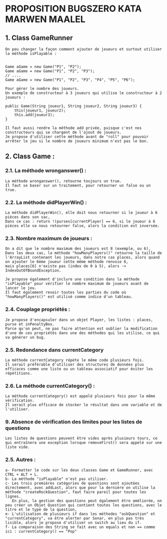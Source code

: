 
# PROPOSITION BUGSZERO KATA MARWEN MAALEL 

## 1. Class GameRunner
    On peu changer la façon comment ajouter de joueurs et surtout utiliser la méthode isPlayable : 
    
    
    Game aGame = new Game("P1", "P2");
    Game aGame = new Game("P1", "P2", "P3");
    // ....
    Game aGame = new Game("P1", "P2", "P3", "P4", "P5", "P6");
    
    Pour gérer le nombre des joueurs.
    Un exemple de constructeur à 3 joueurs qui utilise le constructeur à 2 joueurs :

    public Game(String joueur1, String joueur2, String joueur3) {
        this(joueur1, joueur2);
        this.add(joueur3);
    }

    Il faut aussi rendre la méthode add privée, puisque c'est nos constructeurs qui se chargent de l'ajout de joueurs.
    Je propose d'utiliser cette méthode avant de "roll" pour pouvoir arrêter le jeu si le nombre de joueurs minimum n'est pas le bon.


## 2. Class Game : 
### 2.1. La méthode wronganswer() : 
    La méthode wronganswer(), retourne toujours un true.
    Il faut se baser sur un traitement, pour retourner un false ou un true.

### 2.2. La méthode didPlayerWin() :
    La méthode didPlayerWin(), elle doit nous retourner si le joueur à 6 pièces dans son sac,
    Dans ce cas : return !(purses[currentPlayer] == 6, si le joueur à 6 pièces elle va nous retourner false, alors la condition est inversée.

### 2.3. Nombre maximum de joueurs :
    On a dit que le nombre maximum des joueurs est 8 (exemple, ou 6), 
    Dans les deux cas, la méthode "howManyPlayers()" retourne la taille de l'ArrayList contenant les joueurs, dans notre cas places, alors quand on ajouter le 6ème joueur cette même méthode renvoie 6, 
    mais places[6] n'existe pas (index de 0 à 5), alors -> IndexOutOfBoundException.

    Je propose également d'inclure une condition dans la méthode "isPlayable" pour vérifier le nombre maximum de joueurs avant de lancer le jeu.
    Il faut également revoir toutes les parties du code où "howManyPlayers()" est utilisé comme indice d'un tableau.

### 2.4. Couplage propriétés :
    Je propose d'encapsuler dans un objet Player, les listes : places, purse et inPenaltyBox.
    Parce qu'on peut, ne pas faire attention est oublier la modification d'une de ces propriétés dans une des méthodes qui les utilise, ce qui va générer un bug.

### 2.5. Redondance dans currentCategory
    La méthode currentCategory répète le même code plusieurs fois. 
    Il serait préférable d'utiliser des structures de données plus efficaces comme une liste ou un tableau associatif pour éviter les répétitions.

### 2.6. La méthode currentCategory() :
    La méthode currentCategory() est appelé plusieurs fois pour la même vérification. 
    Il serait plus efficace de stocker le résultat dans une variable et de l'utiliser.

### 9. Absence de vérification des limites pour les listes de questions
    Les listes de questions peuvent être vides après plusieurs tours, ce qui entraînera une exception lorsque removeFirst() sera appelé sur une liste vide.


### 2.5. Autres : 
    a- Formatter le code sur les deux classes Game et GameRunner, avec CTRL + ALT + L.
    b- La méthode "isPlayable" n'est pas utiliser.
    c- Les trois premières catégories de questions sont ajoutées directement, avec addLast, alors que pour la dernière on utilise la méthode "createRockQuestion", faut faire pareil pour toutes les lignes. 
       En plus, la gestion des questions peut également être améliorée, on peu créer un Objet Question qui contient toutes les questions, avec le titre et le type de la question,
    e- L'utilisation de plusieurs if dans les méthodes "askQuestion" et "currentCategory", va être alerter par Sonar, en plus pas très lisible, alors je propose d'utiliser un switch au lieu du if.
    f- La comparaison des String se fait avec un equals et non == comme ici : currentCategory() == "Pop"
